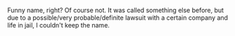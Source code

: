 Funny name, right? Of course not.
It was called something else before, but due to a possible/very probable/definite lawsuit with a certain company and life in jail, I couldn't keep the name.
